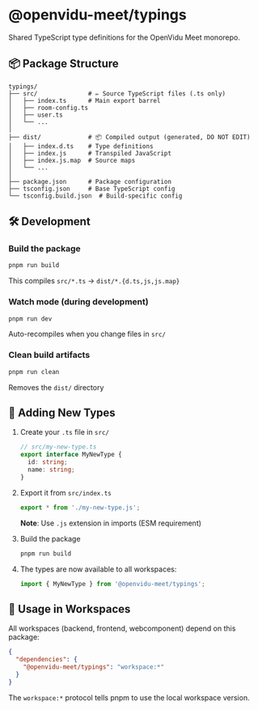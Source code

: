 # @openvidu-meet/typings

Shared TypeScript type definitions for the OpenVidu Meet monorepo.

## 📦 Package Structure

```
typings/
├── src/              # ✏️ Source TypeScript files (.ts only)
│   ├── index.ts      # Main export barrel
│   ├── room-config.ts
│   ├── user.ts
│   └── ...
│
├── dist/             # 📦 Compiled output (generated, DO NOT EDIT)
│   ├── index.d.ts    # Type definitions
│   ├── index.js      # Transpiled JavaScript
│   ├── index.js.map  # Source maps
│   └── ...
│
├── package.json      # Package configuration
├── tsconfig.json     # Base TypeScript config
└── tsconfig.build.json  # Build-specific config
```

## 🛠️ Development

### Build the package
```bash
pnpm run build
```
This compiles `src/*.ts` → `dist/*.{d.ts,js,js.map}`

### Watch mode (during development)
```bash
pnpm run dev
```
Auto-recompiles when you change files in `src/`

### Clean build artifacts
```bash
pnpm run clean
```
Removes the `dist/` directory

## 📝 Adding New Types

1. Create your `.ts` file in `src/`
   ```typescript
   // src/my-new-type.ts
   export interface MyNewType {
     id: string;
     name: string;
   }
   ```

2. Export it from `src/index.ts`
   ```typescript
   export * from './my-new-type.js';
   ```
   **Note**: Use `.js` extension in imports (ESM requirement)

3. Build the package
   ```bash
   pnpm run build
   ```

4. The types are now available to all workspaces:
   ```typescript
   import { MyNewType } from '@openvidu-meet/typings';
   ```


## 🔗 Usage in Workspaces

All workspaces (backend, frontend, webcomponent) depend on this package:

```json
{
  "dependencies": {
    "@openvidu-meet/typings": "workspace:*"
  }
}
```

The `workspace:*` protocol tells pnpm to use the local workspace version.

